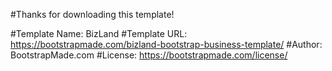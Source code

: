 #Thanks for downloading this template!

#Template Name: BizLand
#Template URL: https://bootstrapmade.com/bizland-bootstrap-business-template/
#Author: BootstrapMade.com
#License: https://bootstrapmade.com/license/
